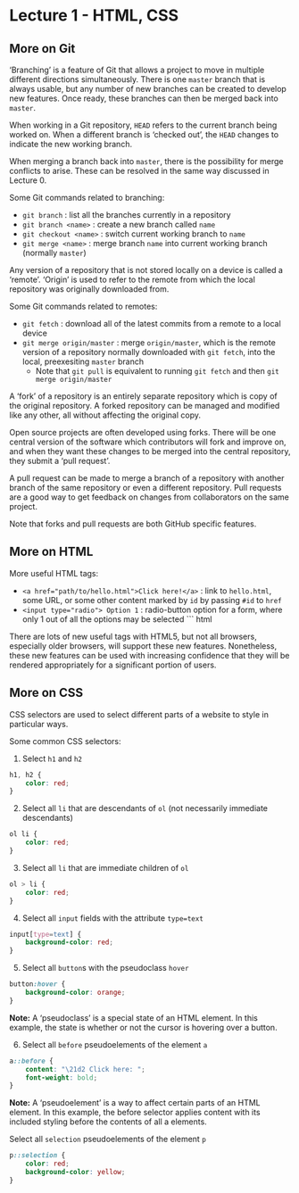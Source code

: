 # Lecture 1 - HTML, CSS

## More on Git
‘Branching’ is a feature of Git that allows a project to move in multiple different directions simultaneously. There is one `master` branch that is always usable, but any number of new branches can be created to develop new features. Once ready, these branches can then be merged back into `master`.

When working in a Git repository, `HEAD` refers to the current branch being worked on. When a different branch is ‘checked out’, the `HEAD` changes to indicate the new working branch.

When merging a branch back into `master`, there is the possibility for merge conflicts to arise. These can be resolved in the same way discussed in Lecture 0.

Some Git commands related to branching:
- `git branch` : list all the branches currently in a repository
- `git branch <name>` : create a new branch called `name`
- `git checkout <name>` : switch current working branch to `name`
- `git merge <name>` : merge branch `name` into current working branch (normally `master`)

Any version of a repository that is not stored locally on a device is called a ‘remote’. ‘Origin’ is used to refer to the remote from which the local repository was originally downloaded from.

Some Git commands related to remotes:
- `git fetch` : download all of the latest commits from a remote to a local device
- `git merge origin/master` : merge `origin/master`, which is the remote version of a repository normally downloaded with `git fetch`, into the local, preexesiting `master` branch
    * Note that `git pull` is equivalent to running `git fetch` and then `git merge origin/master`

A ‘fork’ of a repository is an entirely separate repository which is copy of the original repository. A forked repository can be managed and modified like any other, all without affecting the original copy.

Open source projects are often developed using forks. There will be one central version of the software which contributors will fork and improve on, and when they want these changes to be merged into the central repository, they submit a ‘pull request’.

A pull request can be made to merge a branch of a repository with another branch of the same repository or even a different repository. Pull requests are a good way to get feedback on changes from collaborators on the same project.

Note that forks and pull requests are both GitHub specific features.

## More on HTML
More useful HTML tags:
- `<a href="path/to/hello.html">Click here!</a>` : link to `hello.html`, some URL, or some other content marked by `id` by passing `#id` to `href`
- `<input type="radio"> Option 1` : radio-button option for a form, where only 1 out of all the options may be selected ``` html

There are lots of new useful tags with HTML5, but not all browsers, especially older browsers, will support these new features. Nonetheless, these new features can be used with increasing confidence that they will be rendered appropriately for a significant portion of users.

## More on CSS
CSS selectors are used to select different parts of a website to style in particular ways.

Some common CSS selectors:

1. Select `h1` and `h2`

```css
h1, h2 {
    color: red;
}
```

2. Select all `li` that are descendants of `ol` (not necessarily immediate descendants)

```css
ol li {
    color: red;
}
```

3. Select all `li` that are immediate children of `ol`

```css
ol > li {
    color: red;
}
```

4. Select all `input` fields with the attribute `type=text`

```css
input[type=text] {
    background-color: red;
}
```

5. Select all `button`s with the pseudoclass `hover`

```css
button:hover {
    background-color: orange;
}
```

**Note:** A ‘pseudoclass’ is a special state of an HTML element. In this example, the state is whether or not the cursor is hovering over a button.

6. Select all `before` pseudoelements of the element `a`

```css
a::before {
    content: "\21d2 Click here: ";
    font-weight: bold;
}
```

**Note:** A ‘pseudoelement’ is a way to affect certain parts of an HTML element. In this example, the before selector applies content with its included styling before the contents of all a elements.

Select all `selection` pseudoelements of the element `p`

```css
p::selection {
    color: red;
    background-color: yellow;
}
```